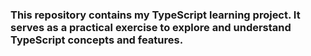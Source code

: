 ### This repository contains my TypeScript learning project. It serves as a practical exercise to explore and understand TypeScript concepts and features.